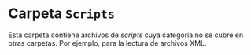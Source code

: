 # Carpeta `Scripts`

Esta carpeta contiene archivos de *scripts* cuya categoría no se cubre en otras carpetas. Por ejemplo, para la lectura de archivos XML.